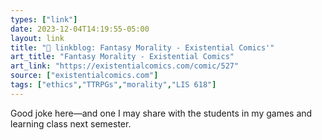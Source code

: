 ```yaml
---
types: ["link"]
date: 2023-12-04T14:19:55-05:00
layout: link
title: "🔗 linkblog: Fantasy Morality - Existential Comics'"
art_title: "Fantasy Morality - Existential Comics"
art_link: "https://existentialcomics.com/comic/527"
source: ["existentialcomics.com"]
tags: ["ethics","TTRPGs","morality","LIS 618"]
---
```

Good joke here—and one I may share with the students in my games and learning class next semester.
